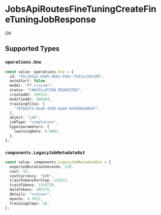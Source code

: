 # JobsApiRoutesFineTuningCreateFineTuningJobResponse

OK


## Supported Types

### `operations.One`

```typescript
const value: operations.One = {
  id: "b5c163a1-6485-4b0a-934c-f5d1ac26e109",
  autoStart: false,
  model: "PT Cruiser",
  status: "CANCELLATION_REQUESTED",
  createdAt: 299153,
  modifiedAt: 388404,
  trainingFiles: [
    "79fb64f2-bea6-435b-baed-de4568a4064f",
  ],
  object: "job",
  jobType: "completion",
  hyperparameters: {
    learningRate: 0.0001,
  },
};
```

### `components.LegacyJobMetadataOut`

```typescript
const value: components.LegacyJobMetadataOut = {
  expectedDurationSeconds: 220,
  cost: 10,
  costCurrency: "EUR",
  trainTokensPerStep: 131072,
  trainTokens: 1310720,
  dataTokens: 305375,
  details: "<value>",
  epochs: 4.2922,
  trainingSteps: 10,
};
```

